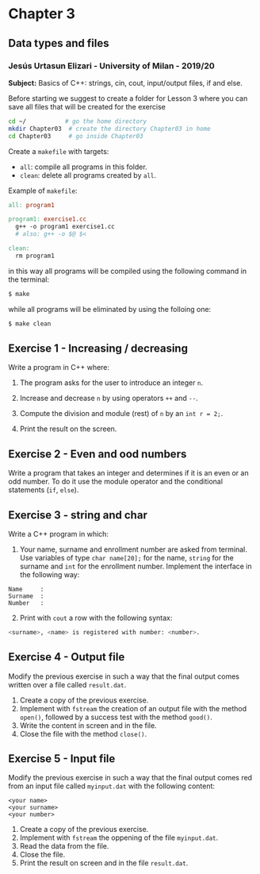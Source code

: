 # Chapter 3

## Data types and files

### Jesús Urtasun Elizari - University of Milan - 2019/20

**Subject:** Basics of C++: strings, cin, cout, input/output files, if and else.

Before starting we suggest to create a folder for Lesson 3 where you can save all files that will be created for the exercise
```bash
cd ~/           # go the home directory
mkdir Chapter03  # create the directory Chapter03 in home
cd Chapter03     # go inside Chapter03
```
Create a `makefile` with targets:
- `all`: compile all programs in this folder.
- `clean`: delete all programs created by `all`.

Example of `makefile`:

```makefile
all: program1

program1: exercise1.cc
  g++ -o program1 exercise1.cc
  # also: g++ -o $@ $<

clean:
  rm program1
```

in this way all programs will be compiled using the following command in the terminal:
```bash
$ make
```
while all programs will be eliminated by using the folloing one:
```bash
$ make clean
```

## Exercise 1 - Increasing / decreasing

Write a program in C++ where:

1. The program asks for the user to introduce an integer `n`.

2. Increase and decrease `n` by using operators `++` and `--`.

3. Compute the division and module (rest) of `n` by an `int r = 2;`.

5. Print the result on the screen.

## Exercise 2 - Even and ood numbers

Write a program that takes an integer and determines if it is an even or an odd number.
To do it use the module operator and the conditional statements (`if`, `else`).

## Exercise 3 - string and char

Write a C++ program in which:

1. Your name, surname and enrollment number are asked from terminal. Use variables of type `char name[20];` for the name,
`string` for the surname and `int` for the enrollment number. Implement the interface in the following way:
```text
Name     :
Surname  :
Number   :
```

2. Print with `cout` a row with the following syntax:
```bash
<surname>, <name> is registered with number: <number>.
```

## Exercise 4 - Output file

Modify the previous exercise in such a way that the final output comes written over a file called `result.dat`.

1. Create a copy of the previous exercise.
2. Implement with `fstream` the creation of an output file with the method `open()`,
followed by a success test with the method `good()`.
3. Write the content in screen and in the file.
4. Close the file with the method `close()`.

## Exercise 5 - Input file

Modify the previous exercise in such a way that the final output comes red from an input file called `myinput.dat`
with the following content:
```
<your name>
<your surname>
<your number>
```

1. Create a copy of the previous exercise.
2. Implement with `fstream` the oppening of the file `myinput.dat`.
3. Read the data from the file.
4. Close the file.
5. Print the result on screen and in the file `result.dat`.

